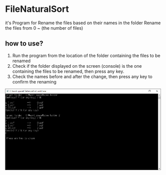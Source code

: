 # FileNaturalSort
it's Program for Rename the files based on their names in the folder
Rename the files from 0 ~ (the number of files)

## how to use?
1. Run the program from the location of the folder containing the files to be renamed
2. Check if the folder displayed on the screen (console) is the one containing the files to be renamed, then press any key.
3. Check the names before and after the change, then press any key to confirm the renaming

![usage image](https://raw.githubusercontent.com/neikion/FileNaturalSort/refs/heads/master/Assets/usage%20image.png)
